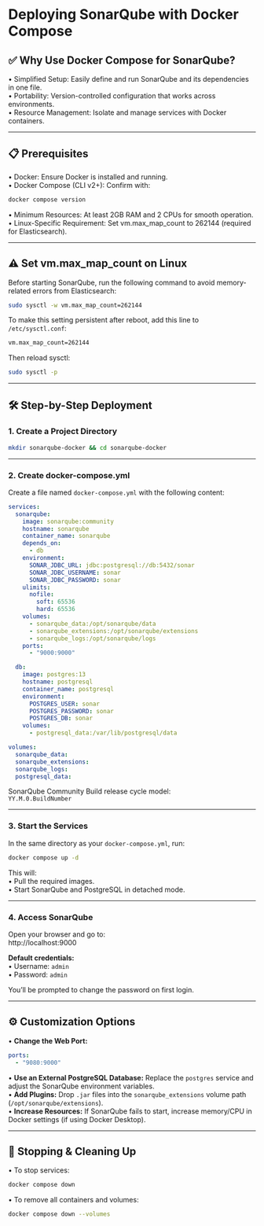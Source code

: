 # Deploying SonarQube with Docker Compose

## ✅ Why Use Docker Compose for SonarQube?
• Simplified Setup: Easily define and run SonarQube and its dependencies in one file.  
• Portability: Version-controlled configuration that works across environments.  
• Resource Management: Isolate and manage services with Docker containers.

---

## 📋 Prerequisites
• Docker: Ensure Docker is installed and running.  
• Docker Compose (CLI v2+): Confirm with:
```bash
docker compose version
```  
• Minimum Resources: At least 2GB RAM and 2 CPUs for smooth operation.  
• Linux-Specific Requirement: Set vm.max_map_count to 262144 (required for Elasticsearch).

---

## ⚠️ Set vm.max_map_count on Linux
Before starting SonarQube, run the following command to avoid memory-related errors from Elasticsearch:
```bash
sudo sysctl -w vm.max_map_count=262144
```
To make this setting persistent after reboot, add this line to `/etc/sysctl.conf`:
```bash
vm.max_map_count=262144
```
Then reload sysctl:
```bash
sudo sysctl -p
```

---

## 🛠️ Step-by-Step Deployment

### 1. Create a Project Directory
```bash
mkdir sonarqube-docker && cd sonarqube-docker
```

---

### 2. Create docker-compose.yml
Create a file named `docker-compose.yml` with the following content:
```yaml
services:
  sonarqube:
    image: sonarqube:community
    hostname: sonarqube
    container_name: sonarqube
    depends_on:
      - db
    environment:
      SONAR_JDBC_URL: jdbc:postgresql://db:5432/sonar
      SONAR_JDBC_USERNAME: sonar
      SONAR_JDBC_PASSWORD: sonar
    ulimits:
      nofile:
        soft: 65536
        hard: 65536
    volumes:
      - sonarqube_data:/opt/sonarqube/data
      - sonarqube_extensions:/opt/sonarqube/extensions
      - sonarqube_logs:/opt/sonarqube/logs
    ports:
      - "9000:9000"

  db:
    image: postgres:13
    hostname: postgresql
    container_name: postgresql
    environment:
      POSTGRES_USER: sonar
      POSTGRES_PASSWORD: sonar
      POSTGRES_DB: sonar
    volumes:
      - postgresql_data:/var/lib/postgresql/data

volumes:
  sonarqube_data:
  sonarqube_extensions:
  sonarqube_logs:
  postgresql_data:
```

SonarQube Community Build release cycle model:  
`YY.M.0.BuildNumber`

---

### 3. Start the Services
In the same directory as your `docker-compose.yml`, run:
```bash
docker compose up -d
```
This will:  
• Pull the required images.  
• Start SonarQube and PostgreSQL in detached mode.

---

### 4. Access SonarQube
Open your browser and go to:  
http://localhost:9000

**Default credentials:**  
• Username: `admin`  
• Password: `admin`  

You’ll be prompted to change the password on first login.

---

## ⚙️ Customization Options
• **Change the Web Port:**
```yaml
ports:
  - "9080:9000"
```
• **Use an External PostgreSQL Database:** Replace the `postgres` service and adjust the SonarQube environment variables.  
• **Add Plugins:** Drop `.jar` files into the `sonarqube_extensions` volume path (`/opt/sonarqube/extensions`).  
• **Increase Resources:** If SonarQube fails to start, increase memory/CPU in Docker settings (if using Docker Desktop).

---

## 🧹 Stopping & Cleaning Up
• To stop services:
```bash
docker compose down
```

• To remove all containers and volumes:
```bash
docker compose down --volumes
```
